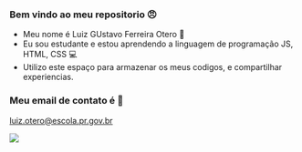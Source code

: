 ### Bem vindo ao meu repositorio 😠

- Meu nome é Luiz GUstavo Ferreira Otero 🔮
- Eu sou estudante e estou aprendendo a linguagem de programação JS, HTML, CSS 💻
- Utilizo este espaço para armazenar os meus codigos, e compartilhar experiencias.

### Meu email de contato é 📧
luiz.otero@escola.pr.gov.br

![](https://media.tenor.com/0LAAhFKVHBYAAAAC/reyna-valorant.gif)


